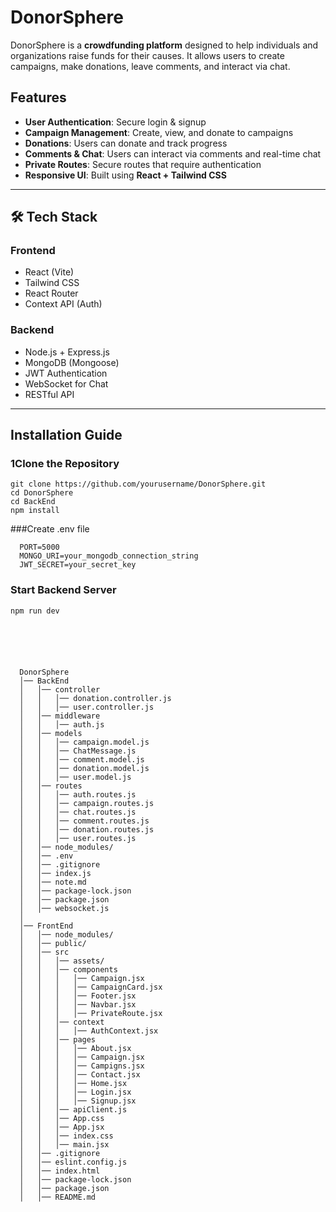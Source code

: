 # DonorSphere

DonorSphere is a **crowdfunding platform** designed to help individuals and organizations raise funds for their causes. It allows users to create campaigns, make donations, leave comments, and interact via chat.

##  Features

- **User Authentication**: Secure login & signup
- **Campaign Management**: Create, view, and donate to campaigns
- **Donations**: Users can donate and track progress
- **Comments & Chat**: Users can interact via comments and real-time chat
- **Private Routes**: Secure routes that require authentication
- **Responsive UI**: Built using **React + Tailwind CSS**

---

## 🛠️ Tech Stack

### **Frontend**
- React (Vite)
- Tailwind CSS
- React Router
- Context API (Auth)

### **Backend**
- Node.js + Express.js
- MongoDB (Mongoose)
- JWT Authentication
- WebSocket for Chat
- RESTful API

---

## Installation Guide

### **1Clone the Repository**
    git clone https://github.com/yourusername/DonorSphere.git
    cd DonorSphere
    cd BackEnd
    npm install
    
###Create .env file
```
  PORT=5000
  MONGO_URI=your_mongodb_connection_string  
  JWT_SECRET=your_secret_key
```
### Start Backend Server
    npm run dev 
    





      DonorSphere
      │── BackEnd
      │   │── controller
      │   │   │── donation.controller.js
      │   │   │── user.controller.js
      │   │── middleware
      │   │   │── auth.js
      │   │── models
      │   │   │── campaign.model.js
      │   │   │── ChatMessage.js
      │   │   │── comment.model.js
      │   │   │── donation.model.js
      │   │   │── user.model.js
      │   │── routes
      │   │   │── auth.routes.js
      │   │   │── campaign.routes.js
      │   │   │── chat.routes.js
      │   │   │── comment.routes.js
      │   │   │── donation.routes.js
      │   │   │── user.routes.js
      │   │── node_modules/
      │   │── .env
      │   │── .gitignore
      │   │── index.js
      │   │── note.md
      │   │── package-lock.json
      │   │── package.json
      │   │── websocket.js
      │
      │── FrontEnd
      │   │── node_modules/
      │   │── public/
      │   │── src
      │   │   │── assets/
      │   │   │── components
      │   │   │   │── Campaign.jsx
      │   │   │   │── CampaignCard.jsx
      │   │   │   │── Footer.jsx
      │   │   │   │── Navbar.jsx
      │   │   │   │── PrivateRoute.jsx
      │   │   │── context
      │   │   │   │── AuthContext.jsx
      │   │   │── pages
      │   │   │   │── About.jsx
      │   │   │   │── Campaign.jsx
      │   │   │   │── Campigns.jsx
      │   │   │   │── Contact.jsx
      │   │   │   │── Home.jsx
      │   │   │   │── Login.jsx
      │   │   │   │── Signup.jsx
      │   │   │── apiClient.js
      │   │   │── App.css
      │   │   │── App.jsx
      │   │   │── index.css
      │   │   │── main.jsx
      │   │── .gitignore
      │   │── eslint.config.js
      │   │── index.html
      │   │── package-lock.json
      │   │── package.json
      │   │── README.md
